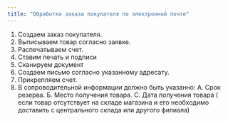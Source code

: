 ```yaml
---
title: "Обработка заказа покупателя по электронной почте"
---
```



1.  Создаем заказ покупателя.
2.  Выписываем товар согласно заявке.
3.  Распечатываем счет.
4.  Ставим печать и подписи
5.  Сканируем документ
6.  Создаем письмо согласно указанному адресату.
7.  Прикрепляем счет.
8.  В сопроводительной информации должно быть указанно:
	А. Срок резерва.
	Б. Место получения товара.
	С. Дата получения товара ( если товар отсутствует на складе магазина и его необходимо доставить с центрального склада или другого филиала)